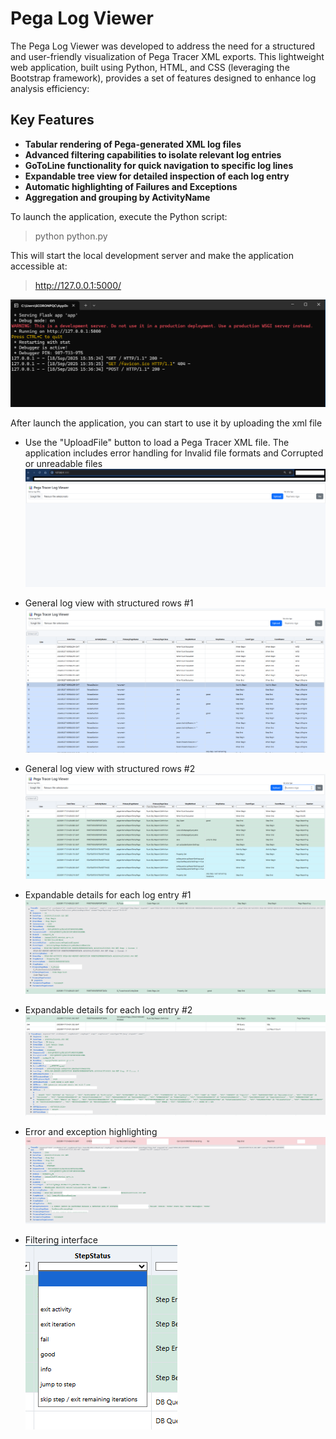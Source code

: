 # Pega Log Viewer

The Pega Log Viewer was developed to address the need for a structured and user-friendly visualization of Pega Tracer XML exports. This lightweight web application, built using Python, HTML, and CSS (leveraging the Bootstrap framework), provides a set of features designed to enhance log analysis efficiency:
## Key Features

-  **Tabular rendering of Pega-generated XML log files**  
-  **Advanced filtering capabilities to isolate relevant log entries**  
-  **GoToLine functionality for quick navigation to specific log lines**  
-  **Expandable tree view for detailed inspection of each log entry**  
-  **Automatic highlighting of Failures and Exceptions**  
-  **Aggregation and grouping by ActivityName**  

To launch the application, execute the Python script:  
> python python.py

This will start the local development server and make the application accessible at:
> http://127.0.0.1:5000/

![Alt text](images/python.png)  

After launch the application, you can start to use it by uploading the xml file
-  Use the "UploadFile" button to load a Pega Tracer XML file. The application includes error handling for Invalid file formats and Corrupted or unreadable files  
![Alt text](images/startApp2.png)  


-  General log view with structured rows #1  
![Alt text](images/View1.png)

-  General log view with structured rows #2  
![Alt text](images/View2.png)  

-  Expandable details for each log entry #1  
![Alt text](images/Details1.png)  

-  Expandable details for each log entry #2  
![Alt text](images/Details2.png)  

-  Error and exception highlighting
![Alt text](images/FailDetails.png)  

-  Filtering interface  
![Alt text](images/Filter.png)  


